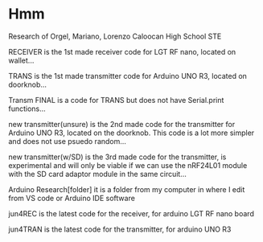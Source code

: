 # Hmm

Research of Orgel, Mariano, Lorenzo 
Caloocan High School STE

RECEIVER is the 1st made receiver code for LGT RF nano, located on wallet...

TRANS is the 1st made transmitter code for Arduino UNO R3, located on doorknob...

Transm FINAL is a code for TRANS but does not have Serial.print functions...

new transmitter(unsure) is the 2nd made code for the transmitter for Arduino UNO R3, located on the doorknob. 
This code is a lot more simpler and does not use psuedo random...

new transmitter(w/SD) is the 3rd made code for the transmitter, is experimental and will only be viable if
we can use the nRF24L01 module with the SD card adaptor module in the same circuit...

Arduino Research[folder] it is a folder from my computer in where I edit from VS code or Arduino IDE software 

jun4REC is the latest code for the receiver, for arduino LGT RF nano board

jun4TRAN is the latest code for the transmitter, for arduino UNO R3
